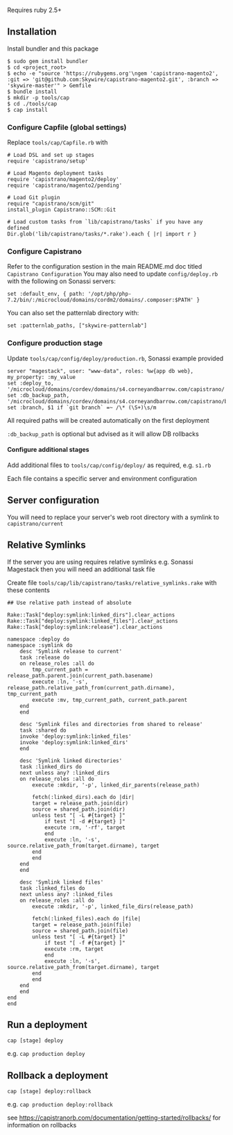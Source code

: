 Requires ruby 2.5+

## Installation

Install bundler and this package 

    $ sudo gem install bundler
    $ cd <project_root>
    $ echo -e "source 'https://rubygems.org'\ngem 'capistrano-magento2', :git => 'git@github.com:Skywire/capistrano-magento2.git', :branch => 'skywire-master'" > Gemfile
    $ bundle install
    $ mkdir -p tools/cap
    $ cd ./tools/cap
    $ cap install

### Configure Capfile (global settings)

Replace `tools/cap/Capfile.rb` with

    # Load DSL and set up stages
    require 'capistrano/setup'

    # Load Magento deployment tasks
    require 'capistrano/magento2/deploy'
    require 'capistrano/magento2/pending'

    # Load Git plugin
    require "capistrano/scm/git"
    install_plugin Capistrano::SCM::Git

    # Load custom tasks from `lib/capistrano/tasks` if you have any defined
    Dir.glob('lib/capistrano/tasks/*.rake').each { |r| import r }


### Configure Capistrano

Refer to the configuration sestion in the main README.md doc titled `Capistrano Configuration`
You may also need to update `config/deploy.rb` with the following on Sonassi servers:
~~~
set :default_env, { path: '/opt/php/php-7.2/bin/:/microcloud/domains/cordm2/domains/.composer:$PATH' }
~~~
You can also set the patternlab directory with:
~~~
set :patternlab_paths, ["skywire-patternlab"]
~~~

### Configure production stage

Update `tools/cap/config/deploy/production.rb`, Sonassi example provided

    server "magestack", user: "www-data", roles: %w{app db web}, my_property: :my_value
    set :deploy_to, '/microcloud/domains/cordev/domains/s4.corneyandbarrow.com/capistrano/'
    set :db_backup_path, '/microcloud/domains/cordev/domains/s4.corneyandbarrow.com/capistrano/backup'
    set :branch, $1 if `git branch` =~ /\* (\S+)\s/m

All required paths will be created automatically on the first deployment

`:db_backup_path` is optional but advised as it will allow DB rollbacks

#### Configure additional stages

Add additional files to `tools/cap/config/deploy/` as required, e.g. `s1.rb`

Each file contains a specific server and environment configuration

## Server configuration

You will need to replace your server's web root directory with a symlink to `capistrano/current`

## Relative Symlinks

If the server you are using requires relative symlinks e.g. Sonassi Magestack then you will need an additional task file

Create file `tools/cap/lib/capistrano/tasks/relative_symlinks.rake` with these contents

    ## Use relative path instead of absolute

    Rake::Task["deploy:symlink:linked_dirs"].clear_actions
    Rake::Task["deploy:symlink:linked_files"].clear_actions
    Rake::Task["deploy:symlink:release"].clear_actions

    namespace :deploy do
    namespace :symlink do
        desc 'Symlink release to current'
        task :release do
        on release_roles :all do
            tmp_current_path = release_path.parent.join(current_path.basename)
            execute :ln, '-s', release_path.relative_path_from(current_path.dirname), tmp_current_path
            execute :mv, tmp_current_path, current_path.parent
        end
        end

        desc 'Symlink files and directories from shared to release'
        task :shared do
        invoke 'deploy:symlink:linked_files'
        invoke 'deploy:symlink:linked_dirs'
        end

        desc 'Symlink linked directories'
        task :linked_dirs do
        next unless any? :linked_dirs
        on release_roles :all do
            execute :mkdir, '-p', linked_dir_parents(release_path)

            fetch(:linked_dirs).each do |dir|
            target = release_path.join(dir)
            source = shared_path.join(dir)
            unless test "[ -L #{target} ]"
                if test "[ -d #{target} ]"
                execute :rm, '-rf', target
                end
                execute :ln, '-s', source.relative_path_from(target.dirname), target
            end
            end
        end
        end

        desc 'Symlink linked files'
        task :linked_files do
        next unless any? :linked_files
        on release_roles :all do
            execute :mkdir, '-p', linked_file_dirs(release_path)

            fetch(:linked_files).each do |file|
            target = release_path.join(file)
            source = shared_path.join(file)
            unless test "[ -L #{target} ]"
                if test "[ -f #{target} ]"
                execute :rm, target
                end
                execute :ln, '-s', source.relative_path_from(target.dirname), target
            end
            end
        end
        end
    end
    end

## Run a deployment

`cap [stage] deploy`

e.g. `cap production deploy`

## Rollback a deployment

`cap [stage] deploy:rollback`

e.g. `cap production deploy:rollback`

see https://capistranorb.com/documentation/getting-started/rollbacks/ for information on rollbacks
